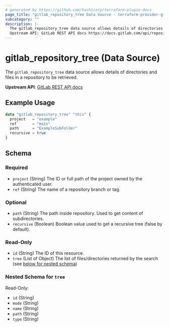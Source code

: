 ```yaml
---
# generated by https://github.com/hashicorp/terraform-plugin-docs
page_title: "gitlab_repository_tree Data Source - terraform-provider-gitlab"
subcategory: ""
description: |-
  The gitlab_repository_tree data source allows details of directories and files in a repository to be retrieved.
  Upstream API: GitLab REST API docs https://docs.gitlab.com/api/repositories/#list-repository-tree
---
```


# gitlab_repository_tree (Data Source)

The `gitlab_repository_tree` data source allows details of directories and files in a repository to be retrieved.

**Upstream API**: [GitLab REST API docs](https://docs.gitlab.com/api/repositories/#list-repository-tree)

## Example Usage

```terraform
data "gitlab_repository_tree" "this" {
  project   = "example"
  ref       = "main"
  path      = "ExampleSubFolder"
  recursive = true
}
```

<!-- schema generated by tfplugindocs -->
## Schema

### Required

- `project` (String) The ID or full path of the project owned by the authenticated user.
- `ref` (String) The name of a repository branch or tag.

### Optional

- `path` (String) The path inside repository. Used to get content of subdirectories.
- `recursive` (Boolean) Boolean value used to get a recursive tree (false by default).

### Read-Only

- `id` (String) The ID of this resource.
- `tree` (List of Object) The list of files/directories returned by the search (see [below for nested schema](#nestedatt--tree))

<a id="nestedatt--tree"></a>
### Nested Schema for `tree`

Read-Only:

- `id` (String)
- `mode` (String)
- `name` (String)
- `path` (String)
- `type` (String)
